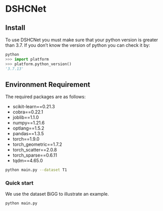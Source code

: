 # DSHCNet
## Install
To use DSHCNet you must make sure that your python version is greater than 3.7. If you don’t know the version of python you can check it by:
```python
python
>>> import platform
>>> platform.python_version()
'3.7.13'
```
## Environment Requirement
The required packages are as follows:
- scikit-learn==0.21.3
- cobra==0.22.1
- joblib==1.1.0
- numpy==1.21.6
- optlang==1.5.2
- pandas==1.3.5
- torch==1.9.0
- torch_geometric==1.7.2
- torch_scatter==2.0.8
- torch_sparse==0.6.11
- tqdm==4.65.0
```bash
python main.py --dataset T1
```
### Quick start
We use the dataset BiGG to illustrate an example. 

```bash
python main.py
```

